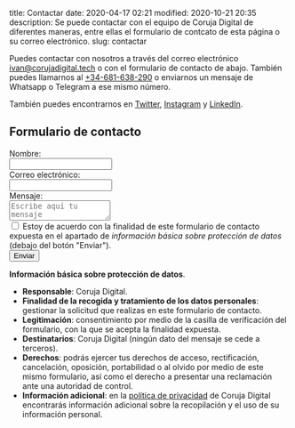 title: Contactar
date: 2020-04-17 02:21
modified: 2020-10-21 20:35
description: Se puede contactar con el equipo de Coruja Digital de diferentes maneras, entre ellas el formulario de contcato de esta página o su correo electrónico.
slug: contactar

Puedes contactar con nosotros a través del correo electrónico <a href="mailto:ivan@corujadigital.tech">ivan@corujadigital.tech</a> o con el formulario de contacto de abajo. También puedes llamarnos al <a href="tel:+34-681-638-290">+34-681-638-290</a> o enviarnos un mensaje de Whatsapp o Telegram a ese mismo número.

También puedes encontrarnos en [Twitter](https://twitter.com/coruja_dig), [Instagram](https://instagram.com/coruja_dig) y [LinkedIn](https://linkedin.com/company/coruja-dig).

## Formulario de contacto

<form name="contactar" method="POST" action="contactar-exito.html" netlify>
  <div class="field">
    <label class="label">Nombre:</label>
    <div class="control">
      <input class="input" type="text" name="nombre" />
    </div>
  </div>
  <div class="field">
    <label class="label">Correo electrónico:</label>
    <div class="control">
      <input class="input" type="email" name="email" />
    </div>
  </div>
  <div class="field">
    <label class="label">Mensaje:</label>
    <div class="control">
      <textarea class="textarea" placeholder="Escribe aquí tu mensaje" name="mensaje"></textarea>
    </div>
  </div>
  <div class="field">
    <div class="control">
      <label class="checkbox">
        <input type="checkbox" required>
          Estoy de acuerdo con la finalidad de este formulario de contacto expuesta en el apartado de <em>información básica sobre protección de datos</em> (debajo del botón "Enviar").
      </label>
    </div>
  </div>
  <div class="field">
    <div class="control">
      <button class="button" type="submit">Enviar</button>
    </div>
  </div>
</form>

**Información básica sobre protección de datos**.

  - **Responsable**: Coruja Digital.
  - **Finalidad de la recogida y tratamiento de los datos personales**: gestionar la solicitud que realizas en este formulario de contacto.
  - **Legitimación**: consentimiento por medio de la casilla de verificación del formulario, con la que se acepta la finalidad expuesta.
  - **Destinatarios**: Coruja Digital (ningún dato del mensaje se cede a terceros).
  - **Derechos**: podrás ejercer tus derechos de acceso, rectificación, cancelación, oposición, portabilidad o al olvido por medio de este mismo formulario, así como el derecho a presentar una reclamación ante una autoridad de control.
  - **Información adicional**: en la [política de privacidad](https://corujadigital.tech/politica-privacidad) de Coruja Digital encontrarás información adicional sobre la recopilación y el uso de su información personal.
